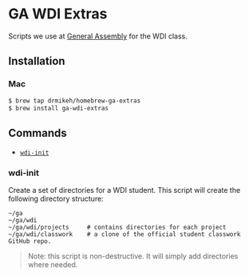 # GA WDI Extras

Scripts we use at [General Assembly](https://generalassemb.ly/) for the WDI class.

## Installation

### Mac

```bash
$ brew tap drmikeh/homebrew-ga-extras
$ brew install ga-wdi-extras
```

## Commands

 - [`wdi-init`](#wdi-init)

### wdi-init

Create a set of directories for a WDI student. This script will create the following directory structure:

```
~/ga
~/ga/wdi
~/ga/wdi/projects     # contains directories for each project
~/ga/wdi/classwork    # a clone of the official student classwork GitHub repo.
```

> Note: this script is non-destructive. It will simply add directories where needed.
